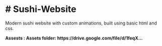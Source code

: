 <html>
  <h1># Sushi-Website</h1>
  <p>Modern sushi website with custom animations, built using basic html and css.</p>
  <p><b>Assests : Assets folder: https://drive.google.com/file/d/1feqX...</b></p>
</html>
